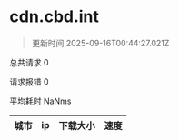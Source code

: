 
  # cdn.cbd.int

  > 更新时间 2025-09-16T00:44:27.021Z
  
  总共请求 0

  请求报错 0

  平均耗时 NaNms

|城市|ip|下载大小|速度|
|-----|----------|---|---|

  